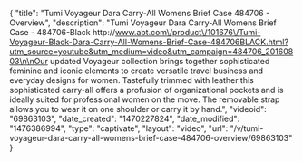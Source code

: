 {
    "title": "Tumi Voyageur Dara Carry-All Womens Brief Case 484706 - Overview",
    "description": "Tumi Voyageur Dara Carry-All Womens Brief Case - 484706-Black http:\/\/www.abt.com\/product\/101676\/Tumi-Voyageur-Black-Dara-Carry-All-Womens-Brief-Case-484706BLACK.html?utm_source=youtube&utm_medium=video&utm_campaign=484706_20160803\n\nOur updated Voyageur collection brings together sophisticated feminine and iconic elements to create versatile travel business and everyday designs for women. Tastefully trimmed with leather this sophisticated carry-all offers a profusion of organizational pockets and is ideally suited for professional women on the move. The removable strap allows you to wear it on one shoulder or carry it by hand.",
    "videoid": "69863103",
    "date_created": "1470227824",
    "date_modified": "1476386994",
    "type": "captivate",
    "layout": "video",
    "url": "\/v\/tumi-voyageur-dara-carry-all-womens-brief-case-484706-overview\/69863103"
}